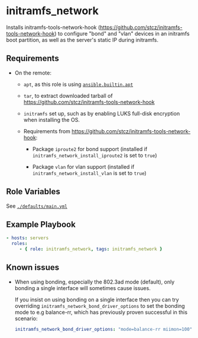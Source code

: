 <!--
SPDX-FileCopyrightText: 2022 Risk.Ident GmbH <contact@riskident.com>

SPDX-License-Identifier: CC-BY-4.0
-->

# initramfs\_network

Installs initramfs-tools-network-hook (<https://github.com/stcz/initramfs-tools-network-hook>)
to configure "bond" and "vlan" devices in an initramfs boot partition, as well
as the server's static IP during initramfs.

## Requirements

- On the remote:

  - `apt`, as this role is using [`ansible.builtin.apt`](https://docs.ansible.com/ansible/latest/collections/ansible/builtin/apt_module.html#requirements)

  - `tar`, to extract downloaded tarball of <https://github.com/stcz/initramfs-tools-network-hook>

  - `initramfs` set up, such as by enabling LUKS full-disk encryption
    when installing the OS.

  - Requirements from <https://github.com/stcz/initramfs-tools-network-hook>:

    - Package `iproute2` for bond support
      (installed if `initramfs_network_install_iproute2` is set to `true`)

    - Package `vlan` for vlan support
      (installed if `initramfs_network_install_vlan` is set to `true`)

## Role Variables

See [`./defaults/main.yml`](./defaults/main.yml)

## Example Playbook

```yaml
- hosts: servers
  roles:
     - { role: initramfs_network, tags: initramfs_network }
```

## Known issues

- When using bonding, especially the 802.3ad mode (default),
  only bonding a single interface will sometimes cause issues.

  If you insist on using bonding on a single interface then you can try
  overriding `initramfs_network_bond_driver_options` to set the bonding mode
  to e.g balance-rr, which has previously proven successful in this scenario:

  ```yaml
  initramfs_network_bond_driver_options: "mode=balance-rr miimon=100"
  ```

